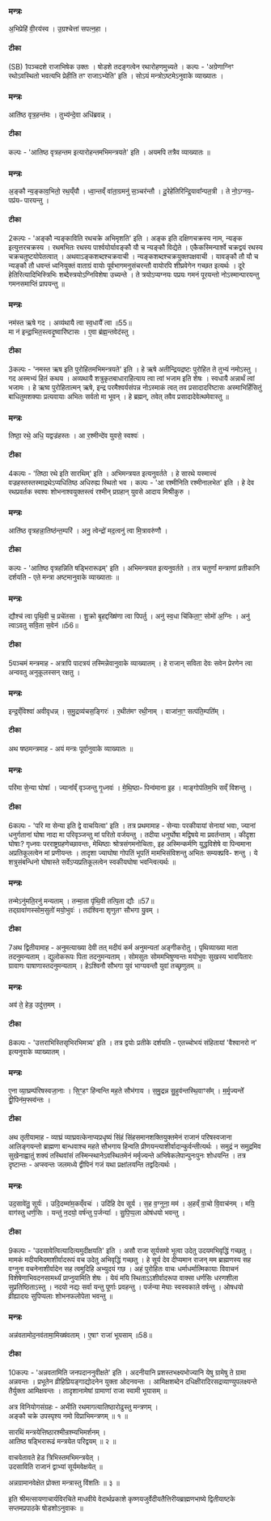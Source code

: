 

### मन्त्रः

अ॒भिप्रेहि॑ वी॒रय॑स्व ।
उ॒ग्रश्चेत्ता॑ सपत्न॒हा ।

#### टीका
(SB) 1पञ्चदशे राजाभिषेक उक्तः । षोडशे तदङ्गत्वेन रथारोहणमुच्यते । कल्पः - 'अग्रेणाग्निꣳ रथोऽवस्थितो भवत्यभि प्रेहीति तꣳ राजाऽभ्येति' इति । सोऽयं मन्त्रोऽष्टमेऽनुवाके व्याख्यातः ।

### मन्त्रः
आति॑ष्ठ वृत्र॒हन्त॑मः ।
तुभ्य॑न्दे॒वा अधि॑ब्रवन्न् ।


#### टीका
कल्पः - 'आतिष्ठ वृत्रहन्तम इत्यारोहन्तमभिमन्त्रयते' इति । अयमपि तत्रैव व्याख्यातः ॥

### मन्त्रः
अ॒ङ्कौ न्य॒ङ्काव॒भितो॒ रथ॒य्ँयौ ।
ध्वा॒न्तव्ँ वा॑ता॒ग्रमनु॑ स॒ञ्चर॑न्तौ ।
दू॒रेहे॑तिरिन्द्रि॒यावा᳚न्पत॒त्री ।
ते नो॒ऽग्नय॒ᳶ पप्र॑यᳶ पारयन्तु ।

#### टीका
2कल्पः - 'अङ्कौ न्यङ्काविति रथचक्रे अभिमृशति' इति । अङ्क इति दक्षिणचक्रस्य नाम, न्यङ्क इत्युत्तरचक्रस्य । रथमभितः रथस्य पार्श्वयोर्यावङ्कौ यौ च न्यङ्कौ विद्येते । एकैकस्मिन्पार्श्वे चक्रद्वयं रथस्य चक्रचतुष्टयोपेतत्वात् । अथवाऽङ्कशब्दश्चक्रवाची । न्यङ्कशब्दश्चक्रयुक्तपक्षवाची । यावङ्कौ तौ यौ च न्यङ्कौ तौ धवन्तं ध्वनियुक्तं वाताग्रं वायोः पूर्वभागमनुसंचरन्तौ वायोरपि शीघ्रवेगेन गच्छत इत्यर्थः । दूरे हेतिरित्यादिभिस्त्रिभिः शब्दैस्त्रयोऽग्निविशेषा उच्यन्ते । ते त्रयोऽप्यग्नयः पप्रयः गमनं पूरयन्तो नोऽस्मान्पारयन्तु गमनसमाप्तिं प्रापयन्तु ॥

### मन्त्रः

नम॑स्त ऋषे गद ।
अव्य॑थायै त्वा स्व॒धायै᳚ त्वा ॥55॥  
मा न॑ इन्द्रा॒भित॒स्त्वदृ॒ष्वारि॑ष्टासः ।
ए॒वा ब्र॑ह्म॒न्तवेद॑स्तु ।

#### टीका
3कल्पः - 'नमस्त ऋष इति पुरोहितमभिमन्त्रयते' इति । हे ऋषे अतीन्द्रियद्रष्टः पुरोहित ते तुभ्यं नमोऽस्तु । गद अस्मभ्यं हितं कथय । अव्यथायै शत्रुकृतबाधाराहित्याय त्वा त्वां भजाम इति शेषः । स्वधायै अन्नार्थं त्वां भजामः । हे ऋष्व पुरोहितात्मन् ऋषे, इन्द्र परमैश्वर्यसंपन्न नोऽस्माकं त्वत् तव प्रसादादरिष्टासः अस्माभिर्हिंसितुं बाधितुमशक्याः प्रत्यवायाः अभितः सर्वतो मा भूवन् । हे ब्रह्मन्, तवेत् तवैव प्रसादादेवेत्थमेवास्तु ॥

### मन्त्रः
तिष्ठा॒ रथे॒ अधि॒ यद्वज्र॑हस्तः ।
आ र॒श्मीन्दे॑व युवसे॒ स्वश्वः॑ ।


#### टीका
4कल्पः - 'तिष्ठा रथे इति सारथिम्' इति । अभिमन्त्रयत इत्यनुवर्तते । हे सारथे यस्मात्त्वं वज्रहस्तस्तस्माद्रथेऽप्यधितिष्ठ अधिरुह्य स्थितो भव । कल्पः - 'आ रश्मीनिति रश्मीनालभेत' इति । हे देव रथप्रवर्तक स्वश्वः शोभनाश्वयुक्तस्त्वं रश्मीन् प्रग्रहान् युवसे आदाय मिश्रीकुरु ।
### मन्त्रः
आति॑ष्ठ वृत्रहन्ना॒तिष्ठ॑न्त॒म्परि॑ ।
अनु॒ त्वेन्द्रो॑ मद॒त्वनु॑ त्वा मि॒त्रावरु॑णौ ।


#### टीका
कल्पः - 'आतिष्ठ वृत्रहन्निति षड्भिरारूढम्' इति । अभिमन्त्रयत इत्यनुवर्तते । तत्र चतुर्णां मन्त्राणां प्रतीकानि दर्शयति - एते मन्त्रा अष्टमानुवाके व्याख्याताः ॥

### मन्त्रः
द्यौश्च॑ त्वा पृथि॒वी च॒ प्रचे॑तसा ।
शु॒क्रो बृ॒हद्दख्षि॑णा त्वा पिपर्तु ।
अनु॑ स्व॒धा चि॑किता॒ꣳ॒ सोमो॑ अ॒ग्निः ।
अनु॑ त्वाऽवतु सवि॒ता स॒वेन॑ ॥56॥  


#### टीका
5पञ्चमं मन्त्रमाह - अत्रापि पादत्रयं तस्मिन्नेवानुवाके व्याख्यातम् । हे राजान् सविता देवः सवेन प्रेरणेन त्वा अन्ववतु अनुकूलस्सन् रक्षतु ।

### मन्त्रः
इन्द्र॒व्ँविश्वा॑ अवीवृधन्न् ।
स॒मु॒द्रव्य॑चस॒ङ्गिरः॑ ।
र॒थीत॑मꣳ रथी॒नाम् ।
वाजा॑ना॒ꣳ॒ सत्प॑ति॒म्पति᳚म् ।
#### टीका
अथ षष्ठमन्त्रमाह - अयं मन्त्रः पूर्वानुवाके व्याख्यातः ॥

### मन्त्रः

परि॑मा से॒न्या घोषाः᳚ ।
ज्याना᳚व्ँ वृञ्जन्तु गृ॒ध्नवः॑ ।
मे॒थि॒ष्ठाᳶ पिन्व॑माना इ॒ह ।
माङ्गोप॑तिम॒भि सव्ँ वि॑शन्तु ।

#### टीका
6कल्पः - 'परि मा सेन्या इति द्वे वाचयित्वा' इति । तत्र प्रथमामाह - सेन्याः परकीयायां सेनायां भवाः, ज्यानां धनुर्गतानां घोषा नादा मा परिवृञ्जन्तु मां परितो वर्जयन्तु । तदीया धनुर्घोषा मद्विषये मा प्रवर्तन्ताम् । कीदृशा घोषाः? गृध्नवः परराष्ट्रग्रहणेच्छावन्तः, मेथिष्ठाः श्रोत्रसंगमनोचिताः, इह अस्मिन्कर्मणि युद्धविशेषे वा पिन्वमाना अप्रतिकूलत्वेन मां प्रणीयन्तः । तादृशा ज्याघोषा गोपतिं भूपतिं मामभिसंविशन्तु अभितः सम्यक्प्रवि- शन्तु । ये शत्रुसंबन्धिनो घोषास्ते सर्वेऽप्यप्रतिकूलत्वेन स्वकीयघोषा भवन्त्वित्यर्थः ॥

### मन्त्रः
तन्मेऽनु॑मति॒रनु॑ मन्यताम् ।
तन्मा॒ता पृ॑थि॒वी तत्पि॒ता द्यौः ॥57॥  
तद्ग्रावा॑णस्सोम॒सुतो॑ मयो॒भुवः॑ ।
तद॑श्विना शृणुतꣳ सौभगा यु॒वम् ।


#### टीका
7अथ द्वितीयामाह - अनुमत्याख्या देवी तत् मदीयं कर्म अनुमन्यतां अङ्गीकरोतु । पृथिव्याख्या माता तदनुमन्यताम् । द्युलोकरूपः पिता तदनुमन्यताम् । सोमसुतः सोममभिषुण्वन्तः मयोभुवः सुखस्य भावयितारः ग्रावाणः पाषाणास्तदनुमन्यताम् । हेऽश्विनौ सौभगा युवं भाग्यवन्तौ युवां तच्छृणुतम् ॥

### मन्त्रः
अव॑ ते॒ हेड॒ उदु॑त्त॒मम् ।

#### टीका
8कल्पः - 'उत्तराभिस्तिसृभिरभिमत्र्य' इति । तत्र द्वयोः प्रतीके दर्शयति - एतच्चोभयं संहितायां 'वैश्वानरो न' इत्यनुवाके व्याख्यातम् ।
### मन्त्रः
ए॒ना व्या॒घ्रम्प॑रिषस्वजा॒नाः ।
सि॒ꣳ॒हꣳ हि॑न्वन्ति मह॒ते सौभ॑गाय ।
स॒मु॒द्रन्न सु॒हुव॑न्तस्थि॒वाꣳस᳚म् ।
म॒र्मृ॒ज्यन्ते᳚ द्वी॒पिन॑म॒फ्स्व॑न्तः ।

#### टीका
अथ तृतीयामाह - व्याघ्रं व्याघ्रवत्केनाप्यप्रधृष्यं सिंहं सिंहसमानशक्तियुक्तमेनं राजानं परिषस्वजाना आलिङ्गयन्तो ब्राह्मणा बान्धवाश्च महते सौभगाय हिन्वति प्रीणयन्त्याशीर्वादान्कुर्वन्तीत्यर्थः । समुद्रं न समुद्रमिव सुखेनाह्वातुं शक्यं तस्थिवांसं तस्मिन्स्थानेऽवस्थितमेनं मर्मृज्यन्ते अभिषेकलेपान्पुनःपुनः शोधयन्ति । तत्र दृष्टान्तः - अप्स्वन्तः जलमध्ये द्वीपिनं गजं यथा प्रक्षांलयन्ति तद्वदित्यर्थः ।
### मन्त्रः
उद॒सावे॑तु॒ सूर्यः॑ ।
उदि॒दम्मा॑म॒कव्ँवचः॑ ।
उदि॑हि देव सूर्य ।
स॒ह व॒ग्नुना॒ मम॑ ।
अ॒हव्ँ वा॒चो वि॒वाच॑नम् ।
मयि॒ वाग॑स्तु धर्ण॒सिः ।
यन्तु॑ न॒दयो॒ वर्ष॑न्तु प॒र्जन्याः᳚ ।
सु॒पि॒प्प॒ला ओष॑धयो भवन्तु ।

#### टीका
9कल्पः - 'उदसावेत्वित्यादित्यमुदीक्षयति' इति । असौ राजा सूर्यसमो भूत्वा उदेतु उदयमभिवृद्धिं गच्छतु । मामकं मदीयमिदमाशीर्वादरूपं वच उदेतु अभिवृद्धिं गच्छतु । हे सूर्य देव दीप्यमान राजन् मम ब्राह्मणस्य सह वग्नुना वचनेनाशीर्वादेन सह त्वमुदिहि अभ्युदयं गछ । अहं पुरोहितः वाचः धर्माधर्मात्मिकायाः विवाचनं विशेषेणाभिवदनसामर्थ्यं प्राप्नुयामिति शेषः । येयं मयि स्थिताऽऽशीर्वादरूपा वाक्सा धर्णसिः धरणशीला सुप्रतिष्ठिताऽस्तु । नदयो नद्यः सर्वा यन्तु पूर्णाः प्रवहन्तु । पर्जन्या मेघाः स्वस्वकाले वर्षन्तु । ओषधयो व्रीह्यादयः सुपिप्पलाः शोभनफलोपेता भवन्तु ॥

### मन्त्रः
अन्न॑वतामोद॒नव॑तामा॒मिख्ष॑वताम् ।
ए॒षाꣳ राजा॑ भूयसाम् ॥58॥  

#### टीका
10कल्पः - 'अन्नवतामिति जनपदाननुवीक्षते' इति । अदनीयानि प्रशस्तभक्ष्यभोज्यानि येषु ग्रामेषु ते ग्रामा अन्नवन्तः । प्रभूतेन व्रीहिप्रियङ्गाद्योदनेन युक्ता ओदनवन्तः । आमिक्षशब्देन दधिक्षीरादिरसद्रव्याण्युपलक्ष्यन्ते तैर्युक्ता आमिक्षवन्तः । तादृशानामेषां ग्रामाणां राजा स्वामी भूयासम् ॥

अत्र विनियोगसंग्रहः -
अभीति रथमागत्यातिष्ठारोढुस्तु मन्त्रणम् ।  
अङ्कौ चक्रे उपस्पृश्य नमो विप्राभिमन्त्रणम् ॥ १ ॥

सारथिं मन्त्रयेत्तिष्ठारश्मीन्रश्म्यभिमर्शनम् ।  
आतिष्ठ षड्भिरारूढं मन्त्रयेत परिद्वयम् ॥ २ ॥

वाचयेतावते हेड त्रिभिस्तमभिमन्त्रयेत् ।  
उदसाविति राजानं द्वाभ्यां सूर्यमवेक्षयेत् ॥

अन्नग्रामानवेक्षेत प्रोक्ता मन्त्रास्तु विंशतिः ॥ ३ ॥

इति श्रीमत्सायणाचार्यविरचिते माधवीये वेदार्थप्रकाशे कृष्णयजुर्वेदीयतैत्तिरीयब्राह्मणभाष्ये द्वितीयाष्टके सप्तमप्रपाठके षोडशोऽनुवाकः ॥  
